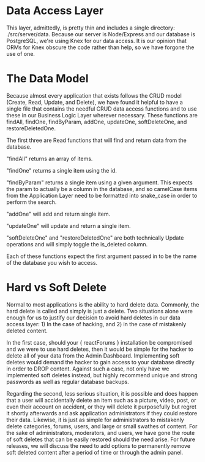 # Data Access Layer

This layer, admittedly, is pretty thin and includes a single directory: ./src/server/data.
Because our server is Node/Express and our database is PostgreSQL, we're using Knex for our data access.
It is our opinion that ORMs for Knex obscure the code rather than help, so we have forgone the use of one.

# The Data Model

Because almost every application that exists follows the CRUD model (Create, Read, Update, and Delete), we have found it helpful to have a single file that contains the needful CRUD data access functions and to use these in our Business Logic Layer wherever necessary.
These functions are findAll, findOne, findByParam, addOne, updateOne, softDeleteOne, and restoreDeletedOne.

The first three are Read functions that will find and return data from the database.

"findAll" returns an array of items.

"findOne" returns a single item using the id.

"findByParam" returns a single item using a given argument.
This expects the param to actually be a column in the database, and so camelCase items from the Application Layer need to be formatted into snake_case in order to perform the search.

"addOne" will add and return single item.

"updateOne" will update and return a single item.

"softDeleteOne" and "restoreDeletedOne" are both technically Update operations and will simply toggle the is_deleted column.

Each of these functions expect the first argument passed in to be the name of the database you wish to access.

# Hard vs Soft Delete

Normal to most applications is the ability to hard delete data.
Commonly, the hard delete is called and simply is just a delete.
Two situations alone were enough for us to justify our decision to avoid hard deletes in our data access layer: 1) In the case of hacking, and 2) in the case of mistakenly deleted content.

In the first case, should your { reactForums } installation be compromised and we were to use hard deletes, then it would be simple for the hacker to delete all of your data from the Admin Dashboard.
Implementing soft deletes would demand the hacker to gain access to your database directly in order to DROP content.
Against such a case, not only have we implemented soft deletes instead, but highly recommend unique and strong passwords as well as regular database backups.

Regarding the second, less serious situation, it is possible and does happen that a user will accidentally delete an item such as a picture, video, post, or even their account on accident, or they will delete it purposefully but regret it shortly afterwards and ask application administrators if they could restore their data.
Likewise, it is just as simple for administrators to mistakenly delete categories, forums, users, and large or small swathes of content.
For the sake of administrators, moderators, and users, we have gone the route of soft deletes that can be easily restored should the need arise.
For future releases, we will discuss the need to add options to permanently remove soft deleted content after a period of time or through the admin panel.